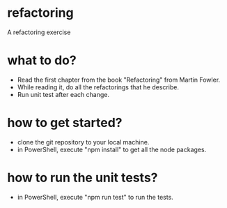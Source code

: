 # refactoring
A refactoring exercise

# what to do?
* Read the first chapter from the book "Refactoring" from Martin Fowler.
* While reading it, do all the refactorings that he describe.
* Run unit test after each change. 

# how to get started?
* clone the git repository to your local machine.
* in PowerShell, execute "npm install" to get all the node packages.

# how to run the unit tests?
* in PowerShell, execute "npm run test" to run the tests.